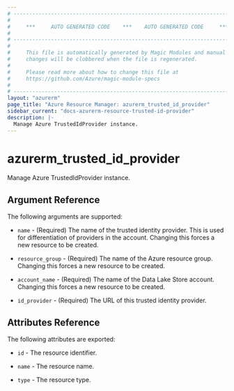```yaml
---
# ----------------------------------------------------------------------------
#
#     ***     AUTO GENERATED CODE    ***    AUTO GENERATED CODE     ***
#
# ----------------------------------------------------------------------------
#
#     This file is automatically generated by Magic Modules and manual
#     changes will be clobbered when the file is regenerated.
#
#     Please read more about how to change this file at
#     https://github.com/Azure/magic-module-specs
#
# ----------------------------------------------------------------------------
layout: "azurerm"
page_title: "Azure Resource Manager: azurerm_trusted_id_provider"
sidebar_current: "docs-azurerm-resource-trusted-id-provider"
description: |-
  Manage Azure TrustedIdProvider instance.
---
```


# azurerm_trusted_id_provider

Manage Azure TrustedIdProvider instance.


## Argument Reference

The following arguments are supported:

* `name` - (Required) The name of the trusted identity provider. This is used for differentiation of providers in the account. Changing this forces a new resource to be created.

* `resource_group` - (Required) The name of the Azure resource group. Changing this forces a new resource to be created.

* `account_name` - (Required) The name of the Data Lake Store account. Changing this forces a new resource to be created.

* `id_provider` - (Required) The URL of this trusted identity provider.

## Attributes Reference

The following attributes are exported:

* `id` - The resource identifier.

* `name` - The resource name.

* `type` - The resource type.
